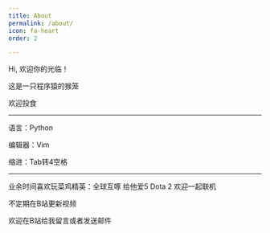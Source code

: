 ```yaml
---
title: About
permalink: /about/
icon: fa-heart
order: 2

---
```


Hi, 欢迎你的光临！

这是一只程序猿的猴笼

欢迎投食

----------

语言：Python

编辑器：Vim

缩进：Tab转4空格

----------

业余时间喜欢玩菜鸡精英：全球互啄 给他爱5 Dota 2 欢迎一起联机

不定期在B站更新视频

欢迎在B站给我留言或者发送邮件
